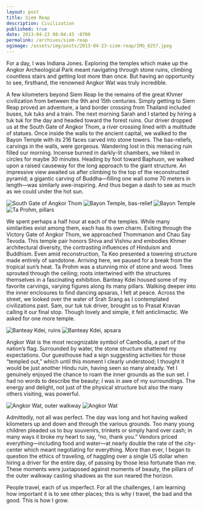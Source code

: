 ```yaml
---
layout: post
title: Siem Reap
description: Civilization
published: true
date: 2013-04-23 08:04:43 -0700
permalink: /archives/siem-reap
ogimage: /assets/img/posts/2013-04-23-siem-reap/IMG_0257.jpeg
---
```

For a day, I was Indiana Jones. Exploring the temples which make up the Angkor Archeological Park meant navigating through stone ruins, climbing countless stairs and getting lost more than once. But having an opportunity to see, firsthand, the renowned Angkor Wat was truly incredible.

A few kilometers beyond Siem Reap lie the remains of the great Khmer civilization from between the 9th and 15th centuries. Simply getting to Siem Reap proved an adventure, a land border crossing from Thailand included buses, tuk tuks and a train. The next morning Sarah and I started by hiring a tuk tuk for the day and headed toward the forest ruins. Our driver dropped us at the South Gate of Angkor Thom, a river crossing lined with a multitude of statues. Once inside the walls to the ancient capital, we walked to the Bayon Temple with its 216 faces carved into stone towers. The bas-reliefs, carvings in the walls, were gorgeous. Wandering lost in this menacing ruin filled our morning. Incense burned in darkly-lit chambers, we hiked in circles for maybe 30 minutes. Heading by foot toward Baphuon, we walked upon a raised causeway for the long approach to the giant structure. An impressive view awaited us after climbing to the top of the reconstructed pyramid; a gigantic carving of Buddha—filling one wall some 70 meters in length—was similarly awe-inspiring. And thus began a dash to see as much as we could under the hot sun.

![South Gate of Angkor Thom][1]
![Bayon Temple, bas-relief][2]
![Bayon Temple][3]
![Ta Prohm, pillars][4]

We spent perhaps a half hour at each of the temples. While many similarities exist among them, each has its own charm. Exiting through the Victory Gate of Angkor Thom, we approached Thommanon and Chau Say Tevoda. This temple pair honors Shiva and Vishnu and embodies Khmer architectural diversity, the contrasting influences of Hinduism and Buddhism. Even amid reconstruction, Ta Keo presented a towering structure made entirely of sandstone. Arriving here, we paused for a break from the tropical sun’s heat. Ta Prohm was a stunning mix of stone and wood. Trees sprouted through the ceiling; roots intertwined with the structures themselves in a fascinating exhibition. Banteay Kdei housed some of my favorite carvings, varying figures along its many pillars. Walking deeper into the inner enclosures to find dancing apsaras, I felt at peace. Across the street, we looked over the water of Srah Srang as I contemplated civilizations past. Sam, our tuk tuk driver, brought us to Prasat Kravan calling it our final stop. Though lovely and simple, it felt anticlimactic. We asked for one more temple.

![Banteay Kdei, ruins][5]
![Banteay Kdei, apsara][6]

Angkor Wat is the most recognizable symbol of Cambodia, a part of the nation’s flag. Surrounded by water, the stone structure shattered my expectations. Our guesthouse had a sign suggesting activities for those “templed out,” which until this moment I clearly understood; I thought it would be just another Hindu ruin, having seen so many already. Yet I genuinely enjoyed the chance to roam the inner grounds as the sun set. I had no words to describe the beauty; I was in awe of my surroundings. The energy and delight, not just of the physical structure but also the many others visiting, was powerful.

![Angkor Wat, outer walkway][7]
![Angkor Wat][8]

Admittedly, not all was perfect. The day was long and hot having walked kilometers up and down and through the various grounds. Too many young children pleaded us to buy souvenirs, trinkets or simply hand over cash; in many ways it broke my heart to say, “no, thank you.” Vendors priced everything—including food and water—at nearly double the rate of the city-center which meant negotiating for everything. More than ever, I began to question the ethics of traveling, of haggling over a single US dollar when hiring a driver for the entire day, of passing by those less fortunate than me. These moments were juxtaposed against moments of beauty, the pillars of the outer walkway casting shadows as the sun neared the horizon.

People travel, each of us imperfect. For all the challenges, I am learning how important it is to see other places; this is why I travel, the bad and the good. This is how I grow.

[1]: /assets/img/posts/2013-04-23-siem-reap/IMG_0254.jpeg
[2]: /assets/img/posts/2013-04-23-siem-reap/IMG_0255.jpeg
[3]: /assets/img/posts/2013-04-23-siem-reap/IMG_0256.jpeg
[4]: /assets/img/posts/2013-04-23-siem-reap/IMG_0257.jpeg
[5]: /assets/img/posts/2013-04-23-siem-reap/IMG_0258.jpeg
[6]: /assets/img/posts/2013-04-23-siem-reap/IMG_0259.jpeg
[7]: /assets/img/posts/2013-04-23-siem-reap/IMG_0260.jpeg
[8]: /assets/img/posts/2013-04-23-siem-reap/IMG_0262.jpeg